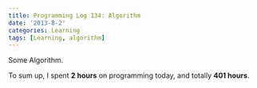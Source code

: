 ```yaml
---
title: Programming Log 134: Algorithm
date: '2013-8-2'
categories: Learning
tags: [Learning, algorithm]
---
```


Some Algorithm.

To sum up, I spent **2 hours** on programming today, and totally **401 hours**. 